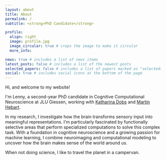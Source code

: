 ```yaml
---
layout: about
title: About
permalink: /
subtitle: <strong>PhD Candidate</strong>

profile:
  align: right
  image: profile.jpg
  image_circular: true # crops the image to make it circular
  more_info:

news: true # includes a list of news items
latest_posts: false # includes a list of the newest posts
selected_papers: false # includes a list of papers marked as "selected={true}"
social: true # includes social icons at the bottom of the page
---
```


Hi, and welcome to my website!

I'm Lenny, a second-year PhD candidate in Cognitive Computational Neuroscience at JLU Giessen, working with [Katharina Dobs](https://www.katharinadobs.com/) and [Martin Hebart](https://hebartlab.com/).

In my research, I investigate how the brain transforms sensory input into meaningful representations. I'm particularly fascinated by functionally selective areas that perform specialized computations to solve this complex task. With a foundation in cognitive neuroscience and a growing passion for machine learning, I combine neuroimaging and computational modeling to uncover how the brain makes sense of the world around us.

When not doing science, I like to travel the planet in a campervan.